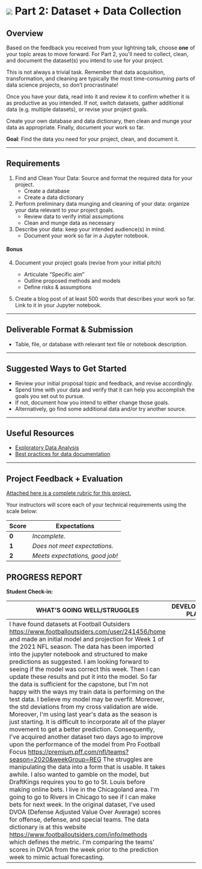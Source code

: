 # ![](https://ga-dash.s3.amazonaws.com/production/assets/logo-9f88ae6c9c3871690e33280fcf557f33.png) Part 2: Dataset + Data Collection

## Overview

Based on the feedback you received from your lightning talk, choose **one** of your topic areas to move forward. For Part 2, you'll need to collect, clean, and document the dataset(s) you intend to use for your project.

This is not always a trivial task. Remember that data acquisition, transformation, and cleaning are typically the most time-consuming parts of data science projects, so don’t procrastinate!

Once you have your data, read into it and review it to confirm whether it is as productive as you intended. If not, switch datasets, gather additional data (e.g. multiple datasets), or revise your project goals. 

Create your own database and data dictionary, then clean and munge your data as appropriate. Finally, document your work so far.

**Goal**: Find the data you need for your project, clean, and document it.

---

## Requirements

1. Find and Clean Your Data: Source and format the required data for your project. 
   - Create a database
   - Create a data dictionary
2. Perform preliminary data munging and cleaning of your data: organize your data relevant to your project goals. 
   - Review data to verify initial assumptions
   - Clean and munge data as necessary
3. Describe your data: keep your intended audience(s) in mind.
   - Document your work so far in a Jupyter notebook. 

#### Bonus

4. Document your project goals (revise from your initial pitch)
   - Articulate “Specific aim”
   - Outline proposed methods and models
   - Define risks & assumptions

5. Create a blog post of at least 500 words that describes your work so far. Link to it in your Jupyter notebook.

---

## Deliverable Format & Submission

- Table, file, or database with relevant text file or notebook description.

---

## Suggested Ways to Get Started

- Review your initial proposal topic and feedback, and revise accordingly. 
- Spend time with your data and verify that it can help you accomplish the goals you set out to pursue. 
- If not, document how you intend to either change those goals. 
- Alternatively, go find some additional data and/or try another source.

---

## Useful Resources

- [Exploratory Data Analysis](http://insightdatascience.com/blog/eda-and-graphics-eli-bressert.html)
- [Best practices for data documentation](https://www.dataone.org/all-best-practices)

---

## Project Feedback + Evaluation

[Attached here is a complete rubric for this project.](./capstone-part-02-rubric.md)

Your instructors will score each of your technical requirements using the scale below:

Score  | Expectations
--- | ---
**0** | _Incomplete._
**1** | _Does not meet expectations._
**2** | _Meets expectations, good job!_

## PROGRESS REPORT
**Student Check-in:**

|WHAT’S GOING WELL/STRUGGLES|DEVELOPMENT PLAN|INSTRUCTOR FEEDBACK|
|---------------------------|----------------|-------------------|
|  I have found datasets at Football Outsiders https://www.footballoutsiders.com/user/241456/home and made an initial model and projection for Week 1 of the 2021 NFL season. The data has been imported into the jupyter notebook and structured to make predictions as suggested. I am looking forward to seeing if the model was correct this week. Then I can update these results and put it into the model. So far the data  is sufficient for the capstone, but I'm not happy with the ways my train data is performing on the test data.  I believe my model may be overfit. Moreover, the std deviations from my cross validation are wide. Moreover, I'm using last year's data as the season is just starting. It is difficult to incorporate all of the player movement to get a better prediction. Consequently, I've acquired another dataset two days ago to improve upon the performance of the model from Pro Football Focus https://premium.pff.com/nfl/teams?season=2020&weekGroup=REG The struggles are manipulating the data into a form that is usable. It takes awhile. I also wanted to gamble on the model, but DraftKings requires you to go to St. Louis before making online bets. I live in the Chicagoland area. I'm going to go to Rivers in Chicago to see if I can make bets for next week. In the original dataset, I've used DVOA (Defense Adjusted Value Over Average) scores for offense, defense, and special teams.  The data dictionary is at this  website https://www.footballoutsiders.com/info/methods  which defines the metric. I'm comparing the teams' scores in DVOA from the week prior to the prediction week to mimic actual forecasting.                  |                |                   |
